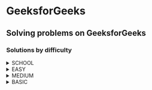 # GeeksforGeeks
## Solving problems on GeeksforGeeks
### Solutions by difficulty
<details>
<summary>SCHOOL</summary>

|Name|Problem|Solution|
|---|---|---|
|Addition of Two Numbers|<a href='https://practice.geeksforgeeks.org/problems/addition-of-two-numbers0812/1?page=1&difficulty[]=-2&sortBy=accuracy'>Addition of Two Numbers</a>|<a href='https://github.com/savra/GeeksforGeeks/tree/master/src/main/java/com/hvdbs/savra/geeksforgeeks/solution/java/AdditionOfTwoNumbers.java'>Addition of Two Numbers</a>|
|Addition of two square matrices|<a href='https://practice.geeksforgeeks.org/problems/addition-of-two-square-matrices4916/1?page=3&difficulty[]=-2&category[]=Data%20Structures&category[]=Arrays&sortBy=submissions'>Addition of two square matrices</a>|<a href='https://github.com/savra/GeeksforGeeks/tree/master/src/main/java/com/hvdbs/savra/geeksforgeeks/solution/java/AdditionOfTwoSquareMatrices.java'>Addition of two square matrices</a>|
|Area of Rectangle, Right Angled Triangle and Circle|<a href='https://practice.geeksforgeeks.org/problems/area-of-rectange-right-angled-triangle-and-circle2600/1?page=3&difficulty[]=-2&status[]=unsolved&status[]=attempted&sortBy=submissions'>Area of Rectangle, Right Angled Triangle and Circle</a>|<a href='https://github.com/savra/GeeksforGeeks/tree/master/src/main/java/com/hvdbs/savra/geeksforgeeks/solution/java/AreaOfRectangleRightAngledTriangleAndCircle.java'>Area of Rectangle, Right Angled Triangle and Circle</a>|
|Armstrong Numbers|<a href='https://practice.geeksforgeeks.org/problems/armstrong-numbers2727/1?page=1&difficulty[]=-2&status[]=unsolved&status[]=attempted&sortBy=submissions'>Armstrong Numbers</a>|<a href='https://github.com/savra/GeeksforGeeks/tree/master/src/main/java/com/hvdbs/savra/geeksforgeeks/solution/java/ArmstrongNumbers.java'>Armstrong Numbers</a>|
|Arrays (Sum of array)|<a href='https://practice.geeksforgeeks.org/problems/c-arrays-sum-of-array-set-14805/1?page=1&difficulty[]=-2&category[]=Data%20Structures&category[]=Arrays&sortBy=submissions'>Arrays (Sum of array)</a>|<a href='https://github.com/savra/GeeksforGeeks/tree/master/src/main/java/com/hvdbs/savra/geeksforgeeks/solution/java/ArraysSumOfArray.java'>Arrays (Sum of array)</a>|
|At least two greater elements|<a href='https://practice.geeksforgeeks.org/problems/at-least-two-greater-elements4625/1?page=1&difficulty[]=-2&category[]=Data%20Structures&category[]=Arrays&sortBy=submissions'>At least two greater elements</a>|<a href='https://github.com/savra/GeeksforGeeks/tree/master/src/main/java/com/hvdbs/savra/geeksforgeeks/solution/java/AtLeastTwoGreaterElements.java'>At least two greater elements</a>|
|Automorphic Number|<a href='https://practice.geeksforgeeks.org/problems/automorphic-number4721/1?page=3&difficulty[]=-2&status[]=unsolved&status[]=attempted&sortBy=submissions'>Automorphic Number</a>|<a href='https://github.com/savra/GeeksforGeeks/tree/master/src/main/java/com/hvdbs/savra/geeksforgeeks/solution/java/AutomorphicNumber.java'>Automorphic Number</a>|
|Average in a stream|<a href='https://practice.geeksforgeeks.org/problems/average4856/1?page=2&difficulty[]=-2&category[]=Data%20Structures&category[]=Arrays&sortBy=submissions'>Average in a stream</a>|<a href='https://github.com/savra/GeeksforGeeks/tree/master/src/main/java/com/hvdbs/savra/geeksforgeeks/solution/java/AverageInAstream.java'>Average in a stream</a>|
|Binary representation|<a href='https://practice.geeksforgeeks.org/problems/binary-representation5003/1?page=3&difficulty[]=-2&category[]=Data%20Structures&category[]=Arrays&sortBy=submissions'>Binary representation</a>|<a href='https://github.com/savra/GeeksforGeeks/tree/master/src/main/java/com/hvdbs/savra/geeksforgeeks/solution/java/BinaryRepresentation.java'>Binary representation</a>|
|Check for Binary|<a href='https://practice.geeksforgeeks.org/problems/check-for-binary/1?page=1&difficulty[]=-2&category[]=Data%20Structures&category[]=Arrays&sortBy=submissions'>Check for Binary</a>|<a href='https://github.com/savra/GeeksforGeeks/tree/master/src/main/java/com/hvdbs/savra/geeksforgeeks/solution/java/CheckForBinary.java'>Check for Binary</a>|
|Check String|<a href='https://practice.geeksforgeeks.org/problems/check-string1818/1?page=2&difficulty[]=-2&category[]=Data%20Structures&category[]=Arrays&sortBy=submissions'>Check String</a>|<a href='https://github.com/savra/GeeksforGeeks/tree/master/src/main/java/com/hvdbs/savra/geeksforgeeks/solution/java/CheckString.java'>Check String</a>|
|C++ if-else (Decision Making)|<a href='https://practice.geeksforgeeks.org/problems/c-if-else-decision-making4138/1?page=1&difficulty[]=-2&status[]=unsolved&status[]=attempted&sortBy=submissions'>C++ if-else (Decision Making)</a>|<a href='https://github.com/savra/GeeksforGeeks/tree/master/src/main/java/com/hvdbs/savra/geeksforgeeks/solution/java/CIfElseDecisionMaking.java'>C++ if-else (Decision Making)</a>|
|C++ Input / Output|<a href='https://practice.geeksforgeeks.org/problems/c-input-output2432/1?page=1&difficulty[]=-2&status[]=unsolved&status[]=attempted&sortBy=submissions'>C++ Input / Output</a>|<a href='https://github.com/savra/GeeksforGeeks/tree/master/src/main/java/com/hvdbs/savra/geeksforgeeks/solution/java/CInputOutput.java'>C++ Input / Output</a>|
|Combinational Logic|<a href='https://practice.geeksforgeeks.org/problems/combinational-logic1908/1?page=3&difficulty[]=-2&category[]=Data%20Structures&category[]=Arrays&sortBy=submissions'>Combinational Logic</a>|<a href='https://github.com/savra/GeeksforGeeks/tree/master/src/main/java/com/hvdbs/savra/geeksforgeeks/solution/java/CombinationalLogic.java'>Combinational Logic</a>|
|Compete the skills|<a href='https://practice.geeksforgeeks.org/problems/compete-the-skills5807/1?page=2&difficulty[]=-2&category[]=Data%20Structures&category[]=Arrays&sortBy=submissions'>Compete the skills</a>|<a href='https://github.com/savra/GeeksforGeeks/tree/master/src/main/java/com/hvdbs/savra/geeksforgeeks/solution/java/CompeteTheSkills.java'>Compete the skills</a>|
|Convert a list of characters into a String|<a href='https://practice.geeksforgeeks.org/problems/convert-a-list-of-characters-into-a-string5142/1?page=2&difficulty[]=-2&category[]=Data%20Structures&category[]=Arrays&sortBy=submissions'>Convert a list of characters into a String</a>|<a href='https://github.com/savra/GeeksforGeeks/tree/master/src/main/java/com/hvdbs/savra/geeksforgeeks/solution/java/ConvertAListOfCharactersIntoAString.java'>Convert a list of characters into a String</a>|
|Convert String to LowerCase|<a href='https://practice.geeksforgeeks.org/problems/java-convert-string-to-lowercase2313/1?page=1&difficulty[]=-2&category[]=Data%20Structures&category[]=Arrays&sortBy=submissions'>Convert String to LowerCase</a>|<a href='https://github.com/savra/GeeksforGeeks/tree/master/src/main/java/com/hvdbs/savra/geeksforgeeks/solution/java/ConvertStringToLowerCase.java'>Convert String to LowerCase</a>|
|C++ Operators (Relational) | Set 2|<a href='https://practice.geeksforgeeks.org/problems/c-operators-relational-set-21407/1?page=2&difficulty[]=-2&status[]=unsolved&status[]=attempted&sortBy=submissions'>C++ Operators (Relational) | Set 2</a>|<a href='https://github.com/savra/GeeksforGeeks/tree/master/src/main/java/com/hvdbs/savra/geeksforgeeks/solution/java/COperatorsRelationalSet2.java'>C++ Operators (Relational) | Set 2</a>|
|Count Digits|<a href='https://practice.geeksforgeeks.org/problems/count-digits5716/1?page=1&difficulty[]=-2&status[]=unsolved&status[]=attempted&sortBy=submissions'>Count Digits</a>|<a href='https://github.com/savra/GeeksforGeeks/tree/master/src/main/java/com/hvdbs/savra/geeksforgeeks/solution/java/CountDigits.java'>Count Digits</a>|
|Count of camel case characters|<a href='https://practice.geeksforgeeks.org/problems/find-the-camel3348/1?page=2&difficulty[]=-2&category[]=Data%20Structures&category[]=Arrays&sortBy=submissions'>Count of camel case characters</a>|<a href='https://github.com/savra/GeeksforGeeks/tree/master/src/main/java/com/hvdbs/savra/geeksforgeeks/solution/java/CountOfCamelCaseCharacters.java'>Count of camel case characters</a>|
|Count of smaller elements|<a href='https://practice.geeksforgeeks.org/problems/count-of-smaller-elements5947/1?page=1&difficulty[]=-2&category[]=Data%20Structures&category[]=Arrays&sortBy=submissions'>Count of smaller elements</a>|<a href='https://github.com/savra/GeeksforGeeks/tree/master/src/main/java/com/hvdbs/savra/geeksforgeeks/solution/java/CountOfSmallerElements.java'>Count of smaller elements</a>|
|Count type of Characters|<a href='https://practice.geeksforgeeks.org/problems/count-type-of-characters3635/1?page=3&difficulty[]=-2&category[]=Data%20Structures&category[]=Arrays&sortBy=submissions'>Count type of Characters</a>|<a href='https://github.com/savra/GeeksforGeeks/tree/master/src/main/java/com/hvdbs/savra/geeksforgeeks/solution/java/CountTypeOfCharacters.java'>Count type of Characters</a>|
|C++ Strings|<a href='https://practice.geeksforgeeks.org/problems/c-strings4609/1?page=2&difficulty[]=-2&category[]=Data%20Structures&category[]=Arrays&sortBy=submissions'>C++ Strings</a>|<a href='https://github.com/savra/GeeksforGeeks/tree/master/src/main/java/com/hvdbs/savra/geeksforgeeks/solution/java/CStrings.java'>C++ Strings</a>|
|C++ Switch Case Statement|<a href='https://practice.geeksforgeeks.org/problems/c-switch-case-statement5900/1?page=1&difficulty[]=-2&status[]=unsolved&status[]=attempted&sortBy=submissions'>C++ Switch Case Statement</a>|<a href='https://github.com/savra/GeeksforGeeks/tree/master/src/main/java/com/hvdbs/savra/geeksforgeeks/solution/java/CSwitchCaseStatement.java'>C++ Switch Case Statement</a>|
|Delete alternate characters|<a href='https://practice.geeksforgeeks.org/problems/java-delete-alternate-characters4036/1?page=2&difficulty[]=-2&category[]=Data%20Structures&category[]=Arrays&sortBy=submissions'>Delete alternate characters</a>|<a href='https://github.com/savra/GeeksforGeeks/tree/master/src/main/java/com/hvdbs/savra/geeksforgeeks/solution/java/DeleteAlternateCharacters.java'>Delete alternate characters</a>|
|Determine focal length of a spherical mirror|<a href='https://practice.geeksforgeeks.org/problems/determine-focal-length-of-a-spherical-mirror5415/1?page=4&difficulty[]=-2&status[]=unsolved&status[]=attempted&sortBy=submissions'>Determine focal length of a spherical mirror</a>|<a href='https://github.com/savra/GeeksforGeeks/tree/master/src/main/java/com/hvdbs/savra/geeksforgeeks/solution/java/DetermineFocalLengthOfASphericalMirror.java'>Determine focal length of a spherical mirror</a>|
|Diagonal sum|<a href='https://practice.geeksforgeeks.org/problems/diagonal-sum0158/1?page=3&difficulty[]=-2&category[]=Data%20Structures&category[]=Arrays&sortBy=submissions'>Diagonal sum</a>|<a href='https://github.com/savra/GeeksforGeeks/tree/master/src/main/java/com/hvdbs/savra/geeksforgeeks/solution/java/DiagonalSum.java'>Diagonal sum</a>|
|Display longest name|<a href='https://practice.geeksforgeeks.org/problems/display-longest-name0853/1?page=1&difficulty[]=-2&category[]=Data%20Structures&category[]=Arrays&sortBy=submissions'>Display longest name</a>|<a href='https://github.com/savra/GeeksforGeeks/tree/master/src/main/java/com/hvdbs/savra/geeksforgeeks/solution/java/DisplayLongestName.java'>Display longest name</a>|
|Distance between 2 points|<a href='https://practice.geeksforgeeks.org/problems/distance-between-2-points3200/1?page=3&difficulty[]=-2&status[]=unsolved&status[]=attempted&sortBy=submissions'>Distance between 2 points</a>|<a href='https://github.com/savra/GeeksforGeeks/tree/master/src/main/java/com/hvdbs/savra/geeksforgeeks/solution/java/DistanceBetween2Points.java'>Distance between 2 points</a>|
|Even Odd Sum|<a href='https://practice.geeksforgeeks.org/problems/even-odd-sum5450/1?page=3&difficulty[]=-2&status[]=unsolved&status[]=attempted&sortBy=submissions'>Even Odd Sum</a>|<a href='https://github.com/savra/GeeksforGeeks/tree/master/src/main/java/com/hvdbs/savra/geeksforgeeks/solution/java/EvenOddSum.java'>Even Odd Sum</a>|
|Extract the integers|<a href='https://practice.geeksforgeeks.org/problems/extract-the-integers4428/1?page=3&difficulty[]=-2&category[]=Data%20Structures&category[]=Arrays&sortBy=submissions'>Extract the integers</a>|<a href='https://github.com/savra/GeeksforGeeks/tree/master/src/main/java/com/hvdbs/savra/geeksforgeeks/solution/java/ExtractTheIntegers.java'>Extract the integers</a>|
|Fascinating Number|<a href='https://practice.geeksforgeeks.org/problems/fascinating-number3751/1?page=2&difficulty[]=-2&category[]=Data%20Structures&category[]=Arrays&sortBy=submissions'>Fascinating Number</a>|<a href='https://github.com/savra/GeeksforGeeks/tree/master/src/main/java/com/hvdbs/savra/geeksforgeeks/solution/java/FascinatingNumber.java'>Fascinating Number</a>|
|Find difference between sum of diagonals|<a href='https://practice.geeksforgeeks.org/problems/find-difference-between-sum-of-diagonals1554/1?page=3&difficulty[]=-2&category[]=Data%20Structures&category[]=Arrays&sortBy=submissions'>Find difference between sum of diagonals</a>|<a href='https://github.com/savra/GeeksforGeeks/tree/master/src/main/java/com/hvdbs/savra/geeksforgeeks/solution/java/FindDifferenceBetweenSumOfDiagonals.java'>Find difference between sum of diagonals</a>|
|Find Index|<a href='https://practice.geeksforgeeks.org/problems/find-index4752/1?page=1&difficulty[]=-2&category[]=Data%20Structures&category[]=Arrays&sortBy=submissions'>Find Index</a>|<a href='https://github.com/savra/GeeksforGeeks/tree/master/src/main/java/com/hvdbs/savra/geeksforgeeks/solution/java/FindIndex.java'>Find Index</a>|
|Find the median|<a href='https://practice.geeksforgeeks.org/problems/find-the-median0527/1?page=1&difficulty[]=-2&status[]=unsolved&status[]=attempted&sortBy=submissions'>Find the median</a>|<a href='https://github.com/savra/GeeksforGeeks/tree/master/src/main/java/com/hvdbs/savra/geeksforgeeks/solution/java/FindTheMedian.java'>Find the median</a>|
|1s Complement|<a href='https://practice.geeksforgeeks.org/problems/1s-complement2819/1?page=3&difficulty[]=-2&category[]=Data%20Structures&category[]=Arrays&sortBy=submissions'>1s Complement</a>|<a href='https://github.com/savra/GeeksforGeeks/tree/master/src/main/java/com/hvdbs/savra/geeksforgeeks/solution/java/FirstComplement.java'>1s Complement</a>|
|Front-Back Transformation - copy|<a href='https://practice.geeksforgeeks.org/problems/front-back-transformation1659/1?page=3&difficulty[]=-2&category[]=Data%20Structures&category[]=Arrays&sortBy=submissions'>Front-Back Transformation - copy</a>|<a href='https://github.com/savra/GeeksforGeeks/tree/master/src/main/java/com/hvdbs/savra/geeksforgeeks/solution/java/FrontBackTransformationCopy.java'>Front-Back Transformation - copy</a>|
|Full Prime|<a href='https://practice.geeksforgeeks.org/problems/full-prime2659/1?page=2&difficulty[]=-2&status[]=unsolved&status[]=attempted&sortBy=submissions'>Full Prime</a>|<a href='https://github.com/savra/GeeksforGeeks/tree/master/src/main/java/com/hvdbs/savra/geeksforgeeks/solution/java/FullPrime.java'>Full Prime</a>|
|GCD of two numbers|<a href='https://practice.geeksforgeeks.org/problems/gcd-of-two-numbers3459/1?page=1&difficulty[]=-2&status[]=unsolved&status[]=attempted&sortBy=submissions'>GCD of two numbers</a>|<a href='https://github.com/savra/GeeksforGeeks/tree/master/src/main/java/com/hvdbs/savra/geeksforgeeks/solution/java/GcdOfTwoNumbers.java'>GCD of two numbers</a>|
|Greatest of three numbers|<a href='https://practice.geeksforgeeks.org/problems/greatest-of-three-numbers2520/1?page=2&difficulty[]=-2&status[]=unsolved&status[]=attempted&sortBy=submissions'>Greatest of three numbers</a>|<a href='https://github.com/savra/GeeksforGeeks/tree/master/src/main/java/com/hvdbs/savra/geeksforgeeks/solution/java/GreatestOfThreeNumbers.java'>Greatest of three numbers</a>|
|12 hour clock addition|<a href='https://practice.geeksforgeeks.org/problems/12-hour-clock-addition1206/1?page=3&difficulty[]=-2&status[]=unsolved&status[]=attempted&sortBy=submissions'>12 hour clock addition</a>|<a href='https://github.com/savra/GeeksforGeeks/tree/master/src/main/java/com/hvdbs/savra/geeksforgeeks/solution/java/HourClockAddition.java'>12 hour clock addition</a>|
|12 hour clock Multiplication|<a href='https://practice.geeksforgeeks.org/problems/12-hour-clock-multiplication4709/1?page=4&difficulty[]=-2&status[]=unsolved&status[]=attempted&sortBy=submissions'>12 hour clock Multiplication</a>|<a href='https://github.com/savra/GeeksforGeeks/tree/master/src/main/java/com/hvdbs/savra/geeksforgeeks/solution/java/HourClockMultiplication.java'>12 hour clock Multiplication</a>|
|12 hour clock subtraction|<a href='https://practice.geeksforgeeks.org/problems/12-hour-clock-subtraction1708/1?page=3&difficulty[]=-2&status[]=unsolved&status[]=attempted&sortBy=submissions'>12 hour clock subtraction</a>|<a href='https://github.com/savra/GeeksforGeeks/tree/master/src/main/java/com/hvdbs/savra/geeksforgeeks/solution/java/HourClockSubtraction.java'>12 hour clock subtraction</a>|
|Identical Matrices|<a href='https://practice.geeksforgeeks.org/problems/identical-matrices1042/1?page=3&difficulty[]=-2&category[]=Data%20Structures&category[]=Arrays&sortBy=submissions'>Identical Matrices</a>|<a href='https://github.com/savra/GeeksforGeeks/tree/master/src/main/java/com/hvdbs/savra/geeksforgeeks/solution/java/IdenticalMatrices.java'>Identical Matrices</a>|
|if-else (Decision Making)|<a href='https://practice.geeksforgeeks.org/problems/java-if-else-decision-making0924/1?page=1&difficulty[]=-2&status[]=unsolved&status[]=attempted&sortBy=submissions'>if-else (Decision Making)</a>|<a href='https://github.com/savra/GeeksforGeeks/tree/master/src/main/java/com/hvdbs/savra/geeksforgeeks/solution/java/ifElseDecisionMaking.java'>if-else (Decision Making)</a>|
|Java Abstract keyword|<a href='https://practice.geeksforgeeks.org/problems/java-abstract-keyword/1?page=4&difficulty[]=-2&status[]=unsolved&status[]=attempted&sortBy=submissions'>Java Abstract keyword</a>|<a href='https://github.com/savra/GeeksforGeeks/tree/master/src/main/java/com/hvdbs/savra/geeksforgeeks/solution/java/JavaAbstractKeyword.java'>Java Abstract keyword</a>|
|Java Arrays | Set 1|<a href='https://practice.geeksforgeeks.org/problems/java-arrays-set-11354/1?page=2&difficulty[]=-2&category[]=Data%20Structures&category[]=Arrays&sortBy=submissions'>Java Arrays | Set 1</a>|<a href='https://github.com/savra/GeeksforGeeks/tree/master/src/main/java/com/hvdbs/savra/geeksforgeeks/solution/java/JavaArraysSet1.java'>Java Arrays | Set 1</a>|
|Java Basic Data Types|<a href='https://practice.geeksforgeeks.org/problems/java-basic-data-types0041/1?page=2&difficulty[]=-2&status[]=unsolved&status[]=attempted&sortBy=submissions'>Java Basic Data Types</a>|<a href='https://github.com/savra/GeeksforGeeks/tree/master/src/main/java/com/hvdbs/savra/geeksforgeeks/solution/java/JavaBasicDataTypes.java'>Java Basic Data Types</a>|
|Java Classes Introduction|<a href='https://practice.geeksforgeeks.org/problems/java-classes-introduction/1?page=3&difficulty[]=-2&status[]=unsolved&status[]=attempted&sortBy=submissions'>Java Classes Introduction</a>|<a href='https://github.com/savra/GeeksforGeeks/tree/master/src/main/java/com/hvdbs/savra/geeksforgeeks/solution/java/JavaClassesIntroduction.java'>Java Classes Introduction</a>|
|Java Hello World|<a href='https://practice.geeksforgeeks.org/problems/java-hello-world4004/1?page=1&difficulty[]=-2&sortBy=accuracy'>Java Hello World</a>|<a href='https://github.com/savra/GeeksforGeeks/tree/master/src/main/java/com/hvdbs/savra/geeksforgeeks/solution/java/JavaHelloWorld.java'>Java Hello World</a>|
|Java Inheritance|<a href='https://practice.geeksforgeeks.org/problems/java-inheritance/1?page=2&difficulty[]=-2&status[]=unsolved&status[]=attempted&sortBy=submissions'>Java Inheritance</a>|<a href='https://github.com/savra/GeeksforGeeks/tree/master/src/main/java/com/hvdbs/savra/geeksforgeeks/solution/java/JavaInheritance.java'>Java Inheritance</a>|
|Java Input/Output|<a href='https://practice.geeksforgeeks.org/problems/java-inputoutput0118/1?page=2&difficulty[]=-2&status[]=unsolved&status[]=attempted&sortBy=submissions'>Java Input/Output</a>|<a href='https://github.com/savra/GeeksforGeeks/tree/master/src/main/java/com/hvdbs/savra/geeksforgeeks/solution/java/JavaInputOutput.java'>Java Input/Output</a>|
|Java loops | Set 1|<a href='https://practice.geeksforgeeks.org/problems/java-loops-set-11726/1?page=2&difficulty[]=-2&status[]=unsolved&status[]=attempted&sortBy=submissions'>Java loops | Set 1</a>|<a href='https://github.com/savra/GeeksforGeeks/tree/master/src/main/java/com/hvdbs/savra/geeksforgeeks/solution/java/JavaLoopsSet1.java'>Java loops | Set 1</a>|
|Java Operators(Relational) | Set - 2|<a href='https://practice.geeksforgeeks.org/problems/java-operatorsrelational-set-22338/1?page=3&difficulty[]=-2&status[]=unsolved&status[]=attempted&sortBy=submissions'>Java Operators(Relational) | Set - 2</a>|<a href='https://github.com/savra/GeeksforGeeks/tree/master/src/main/java/com/hvdbs/savra/geeksforgeeks/solution/java/JavaOperatorsRelationalSet2.java'>Java Operators(Relational) | Set - 2</a>|
|Java Override|<a href='https://practice.geeksforgeeks.org/problems/java-override/1?page=3&difficulty[]=-2&status[]=unsolved&status[]=attempted&sortBy=submissions'>Java Override</a>|<a href='https://github.com/savra/GeeksforGeeks/tree/master/src/main/java/com/hvdbs/savra/geeksforgeeks/solution/java/JavaOverride.java'>Java Override</a>|
|Java Strings | Set 1|<a href='https://practice.geeksforgeeks.org/problems/java-strings-set-15112/1?page=2&difficulty[]=-2&category[]=Data%20Structures&category[]=Arrays&sortBy=submissions'>Java Strings | Set 1</a>|<a href='https://github.com/savra/GeeksforGeeks/tree/master/src/main/java/com/hvdbs/savra/geeksforgeeks/solution/java/JavaStringsSet1.java'>Java Strings | Set 1</a>|
|Java Substring|<a href='https://practice.geeksforgeeks.org/problems/java-substring5058/1?page=3&difficulty[]=-2&category[]=Data%20Structures&category[]=Arrays&sortBy=submissions'>Java Substring</a>|<a href='https://github.com/savra/GeeksforGeeks/tree/master/src/main/java/com/hvdbs/savra/geeksforgeeks/solution/java/JavaSubstring.java'>Java Substring</a>|
|Java Switch Case statement|<a href='https://practice.geeksforgeeks.org/problems/java-switch-case-statement3529/1?page=1&difficulty[]=-2&status[]=unsolved&status[]=attempted&sortBy=submissions'>Java Switch Case statement</a>|<a href='https://github.com/savra/GeeksforGeeks/tree/master/src/main/java/com/hvdbs/savra/geeksforgeeks/solution/java/JavaSwitchCaseStatement.java'>Java Switch Case statement</a>|
|Lower case to upper case|<a href='https://practice.geeksforgeeks.org/problems/lower-case-to-upper-case3410/1?page=2&difficulty[]=-2&category[]=Data%20Structures&category[]=Arrays&sortBy=submissions'>Lower case to upper case</a>|<a href='https://github.com/savra/GeeksforGeeks/tree/master/src/main/java/com/hvdbs/savra/geeksforgeeks/solution/java/LowerCaseToUpperCase.java'>Lower case to upper case</a>|
|Mean|<a href='https://practice.geeksforgeeks.org/problems/mean0021/1?page=2&difficulty[]=-2&status[]=unsolved&status[]=attempted&sortBy=submissions'>Mean</a>|<a href='https://github.com/savra/GeeksforGeeks/tree/master/src/main/java/com/hvdbs/savra/geeksforgeeks/solution/java/Mean.java'>Mean</a>|
|Multiplication Table|<a href='https://practice.geeksforgeeks.org/problems/print-table0303/1?page=1&difficulty[]=-2&status[]=unsolved&status[]=attempted&sortBy=submissions'>Multiplication Table</a>|<a href='https://github.com/savra/GeeksforGeeks/tree/master/src/main/java/com/hvdbs/savra/geeksforgeeks/solution/java/MultiplicationTable.java'>Multiplication Table</a>|
|Multiply Array|<a href='https://practice.geeksforgeeks.org/problems/multiply-array-1658312632/1?page=2&difficulty[]=-2&status[]=unsolved&status[]=attempted&sortBy=submissions'>Multiply Array</a>|<a href='https://github.com/savra/GeeksforGeeks/tree/master/src/main/java/com/hvdbs/savra/geeksforgeeks/solution/java/MultiplyArray.java'>Multiply Array</a>|
|Multiply Matrices|<a href='https://practice.geeksforgeeks.org/problems/multiply-matrices/1?page=2&difficulty[]=-2&category[]=Data%20Structures&category[]=Arrays&sortBy=submissions'>Multiply Matrices</a>|<a href='https://github.com/savra/GeeksforGeeks/tree/master/src/main/java/com/hvdbs/savra/geeksforgeeks/solution/java/MultiplyMatrices.java'>Multiply Matrices</a>|
|nPr|<a href='https://practice.geeksforgeeks.org/problems/npr4253/1?page=1&difficulty[]=-2&status[]=unsolved&status[]=attempted&sortBy=submissions'>nPr</a>|<a href='https://github.com/savra/GeeksforGeeks/tree/master/src/main/java/com/hvdbs/savra/geeksforgeeks/solution/java/nPr.java'>nPr</a>|
|Number Pattern|<a href='https://practice.geeksforgeeks.org/problems/number-pattern0517/1?page=4&difficulty[]=-2&status[]=unsolved&status[]=attempted&sortBy=submissions'>Number Pattern</a>|<a href='https://github.com/savra/GeeksforGeeks/tree/master/src/main/java/com/hvdbs/savra/geeksforgeeks/solution/java/NumberPattern.java'>Number Pattern</a>|
|Odd or Even|<a href='https://practice.geeksforgeeks.org/problems/odd-or-even3618/1?page=1&difficulty[]=-2&category[]=Data%20Structures&category[]=Arrays&sortBy=submissions'>Odd or Even</a>|<a href='https://github.com/savra/GeeksforGeeks/tree/master/src/main/java/com/hvdbs/savra/geeksforgeeks/solution/java/OddOrEven.java'>Odd or Even</a>|
|Palindrome|<a href='https://practice.geeksforgeeks.org/problems/palindrome0746/1?page=1&difficulty[]=-2&status[]=unsolved&status[]=attempted&sortBy=submissions'>Palindrome</a>|<a href='https://github.com/savra/GeeksforGeeks/tree/master/src/main/java/com/hvdbs/savra/geeksforgeeks/solution/java/Palindrome.java'>Palindrome</a>|
|Palindromic Array|<a href='https://practice.geeksforgeeks.org/problems/palindromic-array-1587115620/1?page=1&difficulty[]=-2&category[]=Data%20Structures&category[]=Arrays&sortBy=submissions'>Palindromic Array</a>|<a href='https://github.com/savra/GeeksforGeeks/tree/master/src/main/java/com/hvdbs/savra/geeksforgeeks/solution/java/PalindromicArray.java'>Palindromic Array</a>|
|Parallel or Perpendicular?|<a href='https://practice.geeksforgeeks.org/problems/parallel-or-perpendicular4257/1?page=4&difficulty[]=-2&status[]=unsolved&status[]=attempted&sortBy=submissions'>Parallel or Perpendicular?</a>|<a href='https://github.com/savra/GeeksforGeeks/tree/master/src/main/java/com/hvdbs/savra/geeksforgeeks/solution/java/ParallelOrPerpendicular.java'>Parallel or Perpendicular?</a>|
|Party of Couples|<a href='https://practice.geeksforgeeks.org/problems/alone-in-couple5507/1?page=1&difficulty[]=-2&category[]=Data%20Structures&category[]=Arrays&sortBy=submissions'>Party of Couples</a>|<a href='https://github.com/savra/GeeksforGeeks/tree/master/src/main/java/com/hvdbs/savra/geeksforgeeks/solution/java/PartyOfCouples.java'>Party of Couples</a>|
|Pattern of Strings|<a href='https://practice.geeksforgeeks.org/problems/pattern-of-strings3829/1?page=3&difficulty[]=-2&category[]=Data%20Structures&category[]=Arrays&sortBy=submissions'>Pattern of Strings</a>|<a href='https://github.com/savra/GeeksforGeeks/tree/master/src/main/java/com/hvdbs/savra/geeksforgeeks/solution/java/PatternOfStrings.java'>Pattern of Strings</a>|
|Pattern Printing|<a href='https://practice.geeksforgeeks.org/problems/pattern-printing1347/1?page=2&difficulty[]=-2&status[]=unsolved&status[]=attempted&sortBy=submissions'>Pattern Printing</a>|<a href='https://github.com/savra/GeeksforGeeks/tree/master/src/main/java/com/hvdbs/savra/geeksforgeeks/solution/java/PatternPrinting.java'>Pattern Printing</a>|
|Perfect Arrays|<a href='https://practice.geeksforgeeks.org/problems/perfect-arrays4645/1?page=1&difficulty[]=-2&category[]=Data%20Structures&category[]=Arrays&sortBy=submissions'>Perfect Arrays</a>|<a href='https://github.com/savra/GeeksforGeeks/tree/master/src/main/java/com/hvdbs/savra/geeksforgeeks/solution/java/PerfectArrays.java'>Perfect Arrays</a>|
|Perfect Number|<a href='https://practice.geeksforgeeks.org/problems/perfect-number3759/1?page=3&difficulty[]=-2&status[]=unsolved&status[]=attempted&sortBy=submissions'>Perfect Number</a>|<a href='https://github.com/savra/GeeksforGeeks/tree/master/src/main/java/com/hvdbs/savra/geeksforgeeks/solution/java/PerfectNumber.java'>Perfect Number</a>|
|Power of Pow | Even Number|<a href='https://practice.geeksforgeeks.org/problems/power-of-pow-even-number5440/1?page=2&difficulty[]=-2&status[]=unsolved&status[]=attempted&sortBy=submissions'>Power of Pow | Even Number</a>|<a href='https://github.com/savra/GeeksforGeeks/tree/master/src/main/java/com/hvdbs/savra/geeksforgeeks/solution/java/PowerOfPowEvenNumber.java'>Power of Pow | Even Number</a>|
|Power of Pow | Odd Numbers|<a href='https://practice.geeksforgeeks.org/problems/power-of-pow-odd-numbers1103/1?page=2&difficulty[]=-2&status[]=unsolved&status[]=attempted&sortBy=submissions'>Power of Pow | Odd Numbers</a>|<a href='https://github.com/savra/GeeksforGeeks/tree/master/src/main/java/com/hvdbs/savra/geeksforgeeks/solution/java/PowerOfPowOddNumbers.java'>Power of Pow | Odd Numbers</a>|
|Print 1 To N Without Loop|<a href='https://practice.geeksforgeeks.org/problems/print-1-to-n-without-using-loops-1587115620/1?page=1&difficulty[]=-2&status[]=unsolved&status[]=attempted&sortBy=submissions'>Print 1 To N Without Loop</a>|<a href='https://github.com/savra/GeeksforGeeks/tree/master/src/main/java/com/hvdbs/savra/geeksforgeeks/solution/java/Print1ToNWithoutLoop.java'>Print 1 To N Without Loop</a>|
|Print 1 to n without using loops|<a href='https://practice.geeksforgeeks.org/problems/print-1-to-n-without-using-loops3621/1?page=1&difficulty[]=-2&status[]=unsolved&status[]=attempted&sortBy=submissions'>Print 1 to n without using loops</a>|<a href='https://github.com/savra/GeeksforGeeks/tree/master/src/main/java/com/hvdbs/savra/geeksforgeeks/solution/java/Print1ToNWithoutUsingLoops.java'>Print 1 to n without using loops</a>|
|Print alternate elements of an array|<a href='https://practice.geeksforgeeks.org/problems/print-alternate-elements-of-an-array/1?page=1&difficulty[]=-2&category[]=Data%20Structures&category[]=Arrays&sortBy=submissions'>Print alternate elements of an array</a>|<a href='https://github.com/savra/GeeksforGeeks/tree/master/src/main/java/com/hvdbs/savra/geeksforgeeks/solution/java/PrintAlternateElementsOfAnArray.java'>Print alternate elements of an array</a>|
|Print Elements of Array|<a href='https://practice.geeksforgeeks.org/problems/print-elements-of-array4910/1?utm_source=geeksforgeeks&utm_medium=ml_article_practice_tab&utm_campaign=article_practice_tab'>Print Elements of Array</a>|<a href='https://github.com/savra/GeeksforGeeks/tree/master/src/main/java/com/hvdbs/savra/geeksforgeeks/solution/java/PrintElementsOfArray.java'>Print Elements of Array</a>|
|Print the left element|<a href='https://practice.geeksforgeeks.org/problems/print-the-left-element2009/1?page=2&difficulty[]=-2&category[]=Data%20Structures&category[]=Arrays&sortBy=submissions'>Print the left element</a>|<a href='https://github.com/savra/GeeksforGeeks/tree/master/src/main/java/com/hvdbs/savra/geeksforgeeks/solution/java/PrintTheLeftElement.java'>Print the left element</a>|
|Program to print reciprocal of letters|<a href='https://practice.geeksforgeeks.org/problems/program-to-print-reciprocal-of-letters36233623/1?page=3&difficulty[]=-2&category[]=Data%20Structures&category[]=Arrays&sortBy=submissions'>Program to print reciprocal of letters</a>|<a href='https://github.com/savra/GeeksforGeeks/tree/master/src/main/java/com/hvdbs/savra/geeksforgeeks/solution/java/ProgramToPrintReciprocalOfLetters.java'>Program to print reciprocal of letters</a>|
|Remainder Evaluation|<a href='https://practice.geeksforgeeks.org/problems/remainder-evaluation3755/1?page=1&difficulty[]=-2&sortBy=accuracy'>Remainder Evaluation</a>|<a href='https://github.com/savra/GeeksforGeeks/tree/master/src/main/java/com/hvdbs/savra/geeksforgeeks/solution/java/RemainderEvaluation.java'>Remainder Evaluation</a>|
|Remove characters from alphanumeric string|<a href='https://practice.geeksforgeeks.org/problems/remove-characters-from-alphanumeric-string0648/1?page=3&difficulty[]=-2&category[]=Data%20Structures&category[]=Arrays&sortBy=submissions'>Remove characters from alphanumeric string</a>|<a href='https://github.com/savra/GeeksforGeeks/tree/master/src/main/java/com/hvdbs/savra/geeksforgeeks/solution/java/RemoveCharactersFromAlphanumericString.java'>Remove characters from alphanumeric string</a>|
|Remove Spaces|<a href='https://practice.geeksforgeeks.org/problems/remove-spaces0128/1?page=1&difficulty[]=-2&category[]=Data%20Structures&category[]=Arrays&sortBy=submissions'>Remove Spaces</a>|<a href='https://github.com/savra/GeeksforGeeks/tree/master/src/main/java/com/hvdbs/savra/geeksforgeeks/solution/java/RemoveSpaces.java'>Remove Spaces</a>|
|Remove vowels from string|<a href='https://practice.geeksforgeeks.org/problems/remove-vowels-from-string1446/1?page=2&difficulty[]=-2&category[]=Data%20Structures&category[]=Arrays&sortBy=submissions'>Remove vowels from string</a>|<a href='https://github.com/savra/GeeksforGeeks/tree/master/src/main/java/com/hvdbs/savra/geeksforgeeks/solution/java/RemoveVowelsFromString.java'>Remove vowels from string</a>|
|Reverse a String|<a href='https://practice.geeksforgeeks.org/problems/java-reverse-a-string0416/1?page=2&difficulty[]=-2&category[]=Data%20Structures&category[]=Arrays&sortBy=submissions'>Reverse a String</a>|<a href='https://github.com/savra/GeeksforGeeks/tree/master/src/main/java/com/hvdbs/savra/geeksforgeeks/solution/java/ReverseAString.java'>Reverse a String</a>|
|Reverse digits|<a href='https://practice.geeksforgeeks.org/problems/reverse-digit0316/1?page=1&difficulty[]=-2&status[]=unsolved&status[]=attempted&sortBy=submissions'>Reverse digits</a>|<a href='https://github.com/savra/GeeksforGeeks/tree/master/src/main/java/com/hvdbs/savra/geeksforgeeks/solution/java/ReverseDigits.java'>Reverse digits</a>|
|Reversing the vowels|<a href='https://practice.geeksforgeeks.org/problems/reversing-the-vowels5304/1?page=2&difficulty[]=-2&category[]=Data%20Structures&category[]=Arrays&sortBy=submissions'>Reversing the vowels</a>|<a href='https://github.com/savra/GeeksforGeeks/tree/master/src/main/java/com/hvdbs/savra/geeksforgeeks/solution/java/ReversingTheVowels.java'>Reversing the vowels</a>|
|Series AP|<a href='https://practice.geeksforgeeks.org/problems/series-ap5310/1?page=1&difficulty[]=-2&status[]=unsolved&status[]=attempted&sortBy=submissions'>Series AP</a>|<a href='https://github.com/savra/GeeksforGeeks/tree/master/src/main/java/com/hvdbs/savra/geeksforgeeks/solution/java/SeriesAP.java'>Series AP</a>|
|Simple Interest|<a href='https://practice.geeksforgeeks.org/problems/simple-interest3457/1?page=2&difficulty[]=-2&status[]=unsolved&status[]=attempted&sortBy=submissions'>Simple Interest</a>|<a href='https://github.com/savra/GeeksforGeeks/tree/master/src/main/java/com/hvdbs/savra/geeksforgeeks/solution/java/SimpleInterest.java'>Simple Interest</a>|
|Smaller and Larger|<a href='https://practice.geeksforgeeks.org/problems/smaller-and-larger4005/1?page=2&difficulty[]=-2&category[]=Data%20Structures&category[]=Arrays&sortBy=submissions'>Smaller and Larger</a>|<a href='https://github.com/savra/GeeksforGeeks/tree/master/src/main/java/com/hvdbs/savra/geeksforgeeks/solution/java/SmallerAndLarger.java'>Smaller and Larger</a>|
|Small Factorial|<a href='https://practice.geeksforgeeks.org/problems/small-factorial0854/1?page=2&difficulty[]=-2&status[]=unsolved&status[]=attempted&sortBy=submissions'>Small Factorial</a>|<a href='https://github.com/savra/GeeksforGeeks/tree/master/src/main/java/com/hvdbs/savra/geeksforgeeks/solution/java/SmallFactorial.java'>Small Factorial</a>|
|Split Strings|<a href='https://practice.geeksforgeeks.org/problems/split-strings5211/1?page=3&difficulty[]=-2&category[]=Data%20Structures&category[]=Arrays&sortBy=submissions'>Split Strings</a>|<a href='https://github.com/savra/GeeksforGeeks/tree/master/src/main/java/com/hvdbs/savra/geeksforgeeks/solution/java/SplitStrings.java'>Split Strings</a>|
|Sum of an AP|<a href='https://practice.geeksforgeeks.org/problems/sum-of-an-ap1025/1?page=3&difficulty[]=-2&status[]=unsolved&status[]=attempted&sortBy=submissions'>Sum of an AP</a>|<a href='https://github.com/savra/GeeksforGeeks/tree/master/src/main/java/com/hvdbs/savra/geeksforgeeks/solution/java/SumOfAnAP.java'>Sum of an AP</a>|
|Sum of Array|<a href='https://practice.geeksforgeeks.org/problems/sum-of-array2326/1?page=1&difficulty[]=-2&category[]=Data%20Structures&category[]=Arrays&sortBy=submissions'>Sum of Array</a>|<a href='https://github.com/savra/GeeksforGeeks/tree/master/src/main/java/com/hvdbs/savra/geeksforgeeks/solution/java/SumOfArray.java'>Sum of Array</a>|
|Sum of Array Elements|<a href='https://practice.geeksforgeeks.org/problems/sum-of-array-elements2502/1?page=1&difficulty[]=-2&category[]=Data%20Structures&category[]=Arrays&sortBy=submissions'>Sum of Array Elements</a>|<a href='https://github.com/savra/GeeksforGeeks/tree/master/src/main/java/com/hvdbs/savra/geeksforgeeks/solution/java/SumOfArrayElements.java'>Sum of Array Elements</a>|
|Sum of Digit is Pallindrome or not|<a href='https://practice.geeksforgeeks.org/problems/sum-of-digit-is-pallindrome-or-not2751/1?page=1&difficulty[]=-2&status[]=unsolved&status[]=attempted&sortBy=submissions'>Sum of Digit is Pallindrome or not</a>|<a href='https://github.com/savra/GeeksforGeeks/tree/master/src/main/java/com/hvdbs/savra/geeksforgeeks/solution/java/SumOfDigitIsPallindromeOrNot.java'>Sum of Digit is Pallindrome or not</a>|
|Sum Of Digits|<a href='https://practice.geeksforgeeks.org/problems/sum-of-digits1742/1?page=1&difficulty[]=-2&status[]=unsolved&status[]=attempted&sortBy=submissions'>Sum Of Digits</a>|<a href='https://github.com/savra/GeeksforGeeks/tree/master/src/main/java/com/hvdbs/savra/geeksforgeeks/solution/java/SumOfDigits.java'>Sum Of Digits</a>|
|Sum of elements in a matrix|<a href='https://practice.geeksforgeeks.org/problems/sum-of-elements-in-a-matrix2000/1?page=2&difficulty[]=-2&category[]=Data%20Structures&category[]=Arrays&sortBy=submissions'>Sum of elements in a matrix</a>|<a href='https://github.com/savra/GeeksforGeeks/tree/master/src/main/java/com/hvdbs/savra/geeksforgeeks/solution/java/SumOfElementsInAMatrix.java'>Sum of elements in a matrix</a>|
|Sum of GP|<a href='https://practice.geeksforgeeks.org/problems/sum-of-gp2120/1?page=3&difficulty[]=-2&status[]=unsolved&status[]=attempted&sortBy=submissions'>Sum of GP</a>|<a href='https://github.com/savra/GeeksforGeeks/tree/master/src/main/java/com/hvdbs/savra/geeksforgeeks/solution/java/SumOfGP.java'>Sum of GP</a>|
|Sum of odd and even elements|<a href='https://practice.geeksforgeeks.org/problems/sum-of-odd-and-even-elements3033/1?page=3&difficulty[]=-2&status[]=unsolved&status[]=attempted&sortBy=submissions'>Sum of odd and even elements</a>|<a href='https://github.com/savra/GeeksforGeeks/tree/master/src/main/java/com/hvdbs/savra/geeksforgeeks/solution/java/SumOfOddAndEvenElements.java'>Sum of odd and even elements</a>|
|Sum of Series|<a href='https://practice.geeksforgeeks.org/problems/sum-of-series2811/1?page=1&difficulty'>Sum of Series</a>|<a href='https://github.com/savra/GeeksforGeeks/tree/master/src/main/java/com/hvdbs/savra/geeksforgeeks/solution/java/SumOfSeries.java'>Sum of Series</a>|
|Surface Area and Volume of Cuboid|<a href='https://practice.geeksforgeeks.org/problems/surface-area-and-volume-of-cuboid0522/1?page=3&difficulty[]=-2&status[]=unsolved&status[]=attempted&sortBy=submissions'>Surface Area and Volume of Cuboid</a>|<a href='https://github.com/savra/GeeksforGeeks/tree/master/src/main/java/com/hvdbs/savra/geeksforgeeks/solution/java/SurfaceAreaAndVolumeOfCuboid.java'>Surface Area and Volume of Cuboid</a>|
|Swap kth elements|<a href='https://practice.geeksforgeeks.org/problems/swap-kth-elements5500/1?page=1&difficulty[]=-2&category[]=Data%20Structures&category[]=Arrays&sortBy=submissions'>Swap kth elements</a>|<a href='https://github.com/savra/GeeksforGeeks/tree/master/src/main/java/com/hvdbs/savra/geeksforgeeks/solution/java/SwapKthElements.java'>Swap kth elements</a>|
|Swap two numbers|<a href='https://practice.geeksforgeeks.org/problems/swap-two-numbers3844/1?page=1&difficulty[]=-2&status[]=unsolved&status[]=attempted&sortBy=submissions'>Swap two numbers</a>|<a href='https://github.com/savra/GeeksforGeeks/tree/master/src/main/java/com/hvdbs/savra/geeksforgeeks/solution/java/SwapTwoNumbers.java'>Swap two numbers</a>|
|The dice problem|<a href='https://practice.geeksforgeeks.org/problems/the-dice-problem2316/1?page=1&difficulty[]=-2&status[]=unsolved&status[]=attempted&sortBy=submissions'>The dice problem</a>|<a href='https://github.com/savra/GeeksforGeeks/tree/master/src/main/java/com/hvdbs/savra/geeksforgeeks/solution/java/TheDiceProblem.java'>The dice problem</a>|
|Triangle shrinking downwards|<a href='https://practice.geeksforgeeks.org/problems/triangle-shrinking-downwards0459/1?page=3&difficulty[]=-2&category[]=Data%20Structures&category[]=Arrays&sortBy=submissions'>Triangle shrinking downwards</a>|<a href='https://github.com/savra/GeeksforGeeks/tree/master/src/main/java/com/hvdbs/savra/geeksforgeeks/solution/java/TriangleShrinkingDownwards.java'>Triangle shrinking downwards</a>|
|Upper case conversion|<a href='https://practice.geeksforgeeks.org/problems/upper-case-conversion5419/1?page=2&difficulty[]=-2&category[]=Data%20Structures&category[]=Arrays&sortBy=submissions'>Upper case conversion</a>|<a href='https://github.com/savra/GeeksforGeeks/tree/master/src/main/java/com/hvdbs/savra/geeksforgeeks/solution/java/UpperCaseConversion.java'>Upper case conversion</a>|
|Value equal to index value|<a href='https://practice.geeksforgeeks.org/problems/value-equal-to-index-value1330/1?page=1&difficulty[]=-2&category[]=Data%20Structures&category[]=Arrays&sortBy=submissions'>Value equal to index value</a>|<a href='https://github.com/savra/GeeksforGeeks/tree/master/src/main/java/com/hvdbs/savra/geeksforgeeks/solution/java/ValueEqualToIndexValue.java'>Value equal to index value</a>|
|Vowel or Not|<a href='https://practice.geeksforgeeks.org/problems/vowel-or-not0831/1?page=1&difficulty[]=-2&status[]=unsolved&status[]=attempted&sortBy=submissions'>Vowel or Not</a>|<a href='https://github.com/savra/GeeksforGeeks/tree/master/src/main/java/com/hvdbs/savra/geeksforgeeks/solution/java/VowelOrNot.java'>Vowel or Not</a>|
</details>
<details>
<summary>EASY</summary>

|Name|Problem|Solution|
|---|---|---|
|BigInteger Multiply|<a href='https://practice.geeksforgeeks.org/problems/biginteger-multiply/1?page=1&status[]=unsolved&sortBy=accuracy'>BigInteger Multiply</a>|<a href='https://github.com/savra/GeeksforGeeks/tree/master/src/main/java/com/hvdbs/savra/geeksforgeeks/solution/java/BigIntegerMultiply.java'>BigInteger Multiply</a>|
|Common elements|<a href='https://practice.geeksforgeeks.org/problems/common-elements1132/1?utm_source=gfg&utm_medium=article&utm_campaign=bottom_sticky_on_article'>Common elements</a>|<a href='https://github.com/savra/GeeksforGeeks/tree/master/src/main/java/com/hvdbs/savra/geeksforgeeks/solution/java/CommonElements.java'>Common elements</a>|
|Deque Implementations|<a href='https://practice.geeksforgeeks.org/problems/deque-implementations/1?page=1&difficulty[]=0&status[]=unsolved&category[]=Queue&sortBy=accuracy'>Deque Implementations</a>|<a href='https://github.com/savra/GeeksforGeeks/tree/master/src/main/java/com/hvdbs/savra/geeksforgeeks/solution/java/DequeImplementations.java'>Deque Implementations</a>|
|Equilibrium Point|<a href='https://practice.geeksforgeeks.org/problems/equilibrium-point-1587115620/1?utm_source=gfg&utm_medium=article&utm_campaign=bottom_sticky_on_article'>Equilibrium Point</a>|<a href='https://github.com/savra/GeeksforGeeks/tree/master/src/main/java/com/hvdbs/savra/geeksforgeeks/solution/java/EquilibriumPoint.java'>Equilibrium Point</a>|
|Generate Binary Numbers|<a href='https://practice.geeksforgeeks.org/problems/generate-binary-numbers-1587115620/1?page=1&difficulty[]=0&status[]=unsolved&category[]=Queue&sortBy=accuracy'>Generate Binary Numbers</a>|<a href='https://github.com/savra/GeeksforGeeks/tree/master/src/main/java/com/hvdbs/savra/geeksforgeeks/solution/java/GenerateBinaryNumbers.java'>Generate Binary Numbers</a>|
|Insert an Element at the Bottom of a Stack|<a href='https://practice.geeksforgeeks.org/problems/insert-an-element-at-the-bottom-of-a-stack/1?page=1&difficulty[]=0&status[]=unsolved&category[]=Stack&sortBy=accuracy'>Insert an Element at the Bottom of a Stack</a>|<a href='https://github.com/savra/GeeksforGeeks/tree/master/src/main/java/com/hvdbs/savra/geeksforgeeks/solution/java/InsertAnElementAtTheBottomOfAStack.java'>Insert an Element at the Bottom of a Stack</a>|
|Leaders in an array|<a href='https://practice.geeksforgeeks.org/problems/leaders-in-an-array-1587115620/1?utm_source=gfg&utm_medium=article&utm_campaign=bottom_sticky_on_article'>Leaders in an array</a>|<a href='https://github.com/savra/GeeksforGeeks/tree/master/src/main/java/com/hvdbs/savra/geeksforgeeks/solution/java/LeadersInAnArray.java'>Leaders in an array</a>|
|Minimum Cost of ropes|<a href='https://practice.geeksforgeeks.org/problems/minimum-cost-of-ropes-1587115620/1?page=1&difficulty[]=0&status[]=unsolved&category[]=Queue&sortBy=accuracy'>Minimum Cost of ropes</a>|<a href='https://github.com/savra/GeeksforGeeks/tree/master/src/main/java/com/hvdbs/savra/geeksforgeeks/solution/java/MinimumCostOfRopes.java'>Minimum Cost of ropes</a>|
|Occurence of an integer in a Linked List|<a href='https://practice.geeksforgeeks.org/problems/occurence-of-an-integer-in-a-linked-list/1?page=1&difficulty[]=0&status[]=unsolved&category[]=Linked%20List&sortBy=accuracy'>Occurence of an integer in a Linked List</a>|<a href='https://github.com/savra/GeeksforGeeks/tree/master/src/main/java/com/hvdbs/savra/geeksforgeeks/solution/java/OccurenceOfAnIntegerInALinkedList.java'>Occurence of an integer in a Linked List</a>|
|Operations on PriorityQueue|<a href='https://practice.geeksforgeeks.org/problems/operations-on-priorityqueue/1?page=1&difficulty[]=0&status[]=unsolved&category[]=Queue&sortBy=accuracy'>Operations on PriorityQueue</a>|<a href='https://github.com/savra/GeeksforGeeks/tree/master/src/main/java/com/hvdbs/savra/geeksforgeeks/solution/java/OperationsOnPriorityQueue.java'>Operations on PriorityQueue</a>|
|Queue using stack|<a href='https://practice.geeksforgeeks.org/problems/queue-using-stack/1?page=1&difficulty[]=0&status[]=unsolved&category[]=Queue&sortBy=accuracy'>Queue using stack</a>|<a href='https://github.com/savra/GeeksforGeeks/tree/master/src/main/java/com/hvdbs/savra/geeksforgeeks/solution/java/QueueUsingStack.java'>Queue using stack</a>|
|Queue using two Stacks|<a href='https://practice.geeksforgeeks.org/problems/queue-using-two-stacks/1?page=1&difficulty[]=0&status[]=unsolved&category[]=Queue&sortBy=accuracy'>Queue using two Stacks</a>|<a href='https://github.com/savra/GeeksforGeeks/tree/master/src/main/java/com/hvdbs/savra/geeksforgeeks/solution/java/QueueUsingTwoStacks.java'>Queue using two Stacks</a>|
|Reverse First K elements of Queue|<a href='https://practice.geeksforgeeks.org/problems/reverse-first-k-elements-of-queue/1?page=1&difficulty[]=0&status[]=unsolved&category[]=Queue&sortBy=accuracy'>Reverse First K elements of Queue</a>|<a href='https://github.com/savra/GeeksforGeeks/tree/master/src/main/java/com/hvdbs/savra/geeksforgeeks/solution/java/ReverseFirstKElementsOfQueue.java'>Reverse First K elements of Queue</a>|
</details>
<details>
<summary>MEDIUM</summary>

|Name|Problem|Solution|
|---|---|---|
|Majority Element|<a href='https://practice.geeksforgeeks.org/problems/majority-element-1587115620/1?utm_source=geeksforgeeks&utm_medium=ml_article_practice_tab&utm_campaign=article_practice_tab'>Majority Element</a>|<a href='https://github.com/savra/GeeksforGeeks/tree/master/src/main/java/com/hvdbs/savra/geeksforgeeks/solution/java/MajorityElement.java'>Majority Element</a>|
</details>
<details>
<summary>BASIC</summary>

|Name|Problem|Solution|
|---|---|---|
|Binary Search|<a href='https://practice.geeksforgeeks.org/problems/binary-search-1587115620/1?utm_source=gfg&utm_medium=article&utm_campaign=bottom_sticky_on_article'>Binary Search</a>|<a href='https://github.com/savra/GeeksforGeeks/tree/master/src/main/java/com/hvdbs/savra/geeksforgeeks/solution/java/BinarySearch.java'>Binary Search</a>|
|Bit Difference|<a href='https://practice.geeksforgeeks.org/problems/bit-difference-1587115620/1?page=1&difficulty[]=-1&status[]=unsolved&sortBy=accuracy'>Bit Difference</a>|<a href='https://github.com/savra/GeeksforGeeks/tree/master/src/main/java/com/hvdbs/savra/geeksforgeeks/solution/java/BitDifference.java'>Bit Difference</a>|
|Check If Circular Linked List|<a href='https://practice.geeksforgeeks.org/problems/circular-linked-list/1?page=1&difficulty[]=-1&status[]=unsolved&category[]=Linked%20List&sortBy=accuracy'>Check If Circular Linked List</a>|<a href='https://github.com/savra/GeeksforGeeks/tree/master/src/main/java/com/hvdbs/savra/geeksforgeeks/solution/java/CheckIfCircularLinkedList.java'>Check If Circular Linked List</a>|
|Count Leaves in Binary Tree|<a href='https://practice.geeksforgeeks.org/problems/count-leaves-in-binary-tree/1?page=1&difficulty[]=-1&status[]=unsolved&sortBy=accuracy'>Count Leaves in Binary Tree</a>|<a href='https://github.com/savra/GeeksforGeeks/tree/master/src/main/java/com/hvdbs/savra/geeksforgeeks/solution/java/CountLeavesInBinaryTree.java'>Count Leaves in Binary Tree</a>|
|Count nodes of linked list|<a href='https://practice.geeksforgeeks.org/problems/count-nodes-of-linked-list/1?page=1&difficulty[]=-1&status[]=unsolved&sortBy=accuracy'>Count nodes of linked list</a>|<a href='https://github.com/savra/GeeksforGeeks/tree/master/src/main/java/com/hvdbs/savra/geeksforgeeks/solution/java/CountNodesOfLinkedList.java'>Count nodes of linked list</a>|
|Count zeros in a sorted matrix|<a href='https://practice.geeksforgeeks.org/problems/count-zeros-in-a-sorted-matrix/1?page=1&difficulty[]=-1&status[]=unsolved&sortBy=accuracy'>Count zeros in a sorted matrix</a>|<a href='https://github.com/savra/GeeksforGeeks/tree/master/src/main/java/com/hvdbs/savra/geeksforgeeks/solution/java/CountZerosInASortedMatrix.java'>Count zeros in a sorted matrix</a>|
|Delete Alternate Nodes|<a href='https://practice.geeksforgeeks.org/problems/delete-alternate-nodes/1?page=1&difficulty[]=-1&status[]=unsolved&category[]=Linked%20List&sortBy=accuracy'>Delete Alternate Nodes</a>|<a href='https://github.com/savra/GeeksforGeeks/tree/master/src/main/java/com/hvdbs/savra/geeksforgeeks/solution/java/DeleteAlternateNodes.java'>Delete Alternate Nodes</a>|
|Delete node in Doubly Linked List|<a href='https://practice.geeksforgeeks.org/problems/delete-node-in-doubly-linked-list/1?page=1&difficulty[]=-1&status[]=unsolved&category[]=Linked%20List&sortBy=accuracy'>Delete node in Doubly Linked List</a>|<a href='https://github.com/savra/GeeksforGeeks/tree/master/src/main/java/com/hvdbs/savra/geeksforgeeks/solution/java/DeleteNodeInDoublyLinkedList.java'>Delete node in Doubly Linked List</a>|
|Find minimum and maximum element in an array|<a href='https://practice.geeksforgeeks.org/problems/find-minimum-and-maximum-element-in-an-array4428/1?page=1&difficulty[]=-1&category[]=Data%20Structures&category[]=Arrays&sortBy=submissions'>Find minimum and maximum element in an array</a>|<a href='https://github.com/savra/GeeksforGeeks/tree/master/src/main/java/com/hvdbs/savra/geeksforgeeks/solution/java/FindMinimumAndMaximumElementInAnArray.java'>Find minimum and maximum element in an array</a>|
|Find n/k th node in Linked list|<a href='https://practice.geeksforgeeks.org/problems/find-nk-th-node-in-linked-list/1?page=1&difficulty[]=-1&status[]=unsolved&category[]=Linked%20List&sortBy=accuracy'>Find n/k th node in Linked list</a>|<a href='https://github.com/savra/GeeksforGeeks/tree/master/src/main/java/com/hvdbs/savra/geeksforgeeks/solution/java/FindNkThNodeInLinkedList.java'>Find n/k th node in Linked list</a>|
|Find the Sum of Last N nodes of the Linked List|<a href='https://practice.geeksforgeeks.org/problems/find-the-sum-of-last-n-nodes-of-the-linked-list/1?page=1&difficulty[]=-1&status[]=unsolved&category[]=Linked%20List&sortBy=accuracy'>Find the Sum of Last N nodes of the Linked List</a>|<a href='https://github.com/savra/GeeksforGeeks/tree/master/src/main/java/com/hvdbs/savra/geeksforgeeks/solution/java/FindTheSumOfLastNNodesOfTheLinkedList.java'>Find the Sum of Last N nodes of the Linked List</a>|
|Game with nos|<a href='https://practice.geeksforgeeks.org/problems/game-with-nos3123/1?page=1&difficulty[]=-1&status[]=unsolved&sortBy=accuracy'>Game with nos</a>|<a href='https://github.com/savra/GeeksforGeeks/tree/master/src/main/java/com/hvdbs/savra/geeksforgeeks/solution/java/GameWithNos.java'>Game with nos</a>|
|Identical Linked Lists|<a href='https://practice.geeksforgeeks.org/problems/identical-linked-lists/1?page=1&difficulty[]=-1&status[]=unsolved&category[]=Linked%20List&sortBy=accuracy'>Identical Linked Lists</a>|<a href='https://github.com/savra/GeeksforGeeks/tree/master/src/main/java/com/hvdbs/savra/geeksforgeeks/solution/java/IdenticalLinkedLists.java'>Identical Linked Lists</a>|
|Immediate Smaller Element|<a href='https://practice.geeksforgeeks.org/problems/immediate-smaller-element1142/1?page=1&difficulty[]=-1&status[]=unsolved&category[]=Stack&sortBy=accuracy'>Immediate Smaller Element</a>|<a href='https://github.com/savra/GeeksforGeeks/tree/master/src/main/java/com/hvdbs/savra/geeksforgeeks/solution/java/ImmediateSmallerElement.java'>Immediate Smaller Element</a>|
|Implement Queue using array|<a href='https://practice.geeksforgeeks.org/problems/implement-queue-using-array/1?page=1&difficulty[]=-1&status[]=unsolved&category[]=Queue&sortBy=accuracy'>Implement Queue using array</a>|<a href='https://github.com/savra/GeeksforGeeks/tree/master/src/main/java/com/hvdbs/savra/geeksforgeeks/solution/java/ImplementQueueUsingArray.java'>Implement Queue using array</a>|
|Implement Queue using Linked List|<a href='https://practice.geeksforgeeks.org/problems/implement-queue-using-linked-list'>Implement Queue using Linked List</a>|<a href='https://github.com/savra/GeeksforGeeks/tree/master/src/main/java/com/hvdbs/savra/geeksforgeeks/solution/java/ImplementQueueUsingLinkedList.java'>Implement Queue using Linked List</a>|
|Implement stack using array|<a href='https://practice.geeksforgeeks.org/problems/implement-stack-using-array/1?page=1&difficulty[]=-1&status[]=unsolved&category[]=Stack&sortBy=accuracy'>Implement stack using array</a>|<a href='https://github.com/savra/GeeksforGeeks/tree/master/src/main/java/com/hvdbs/savra/geeksforgeeks/solution/java/ImplementStackUsingArray.java'>Implement stack using array</a>|
|Implement Stack using Linked List|<a href='https://practice.geeksforgeeks.org/problems/implement-stack-using-linked-list/1?page=1&difficulty[]=-1&status[]=unsolved&category[]=Linked%20List&sortBy=accuracy'>Implement Stack using Linked List</a>|<a href='https://github.com/savra/GeeksforGeeks/tree/master/src/main/java/com/hvdbs/savra/geeksforgeeks/solution/java/ImplementStackUsingLinkedList.java'>Implement Stack using Linked List</a>|
|Insert in Middle of Linked List|<a href='https://practice.geeksforgeeks.org/problems/insert-in-middle-of-linked-list/1?page=1&difficulty[]=-1&status[]=unsolved&category[]=Linked%20List&sortBy=accuracy'>Insert in Middle of Linked List</a>|<a href='https://github.com/savra/GeeksforGeeks/tree/master/src/main/java/com/hvdbs/savra/geeksforgeeks/solution/java/InsertInMiddleOfLinkedList.java'>Insert in Middle of Linked List</a>|
|Java Generic Class|<a href='https://practice.geeksforgeeks.org/problems/java-generic-class/1?page=1&difficulty[]=-1&status[]=unsolved&sortBy=accuracy'>Java Generic Class</a>|<a href='https://github.com/savra/GeeksforGeeks/tree/master/src/main/java/com/hvdbs/savra/geeksforgeeks/solution/java/JavaGenericClass.java'>Java Generic Class</a>|
|Linked List Insertion|<a href='https://practice.geeksforgeeks.org/problems/linked-list-insertion-1587115620/1?page=1&difficulty[]=-1&status[]=unsolved&category[]=Linked%20List&sortBy=accuracy'>Linked List Insertion</a>|<a href='https://github.com/savra/GeeksforGeeks/tree/master/src/main/java/com/hvdbs/savra/geeksforgeeks/solution/java/LinkedListInsertion.java'>Linked List Insertion</a>|
|Linked List Length Even or Odd?|<a href='https://practice.geeksforgeeks.org/problems/linked-list-length-even-or-odd/1?page=1&difficulty[]=-1&status[]=unsolved&category[]=Linked%20List&sortBy=accuracy'>Linked List Length Even or Odd?</a>|<a href='https://github.com/savra/GeeksforGeeks/tree/master/src/main/java/com/hvdbs/savra/geeksforgeeks/solution/java/LinkedListLengthEvenOrOdd.java'>Linked List Length Even or Odd?</a>|
|Magical String[Duplicate Problem]|<a href='https://practice.geeksforgeeks.org/problems/magical-string3653/1?page=1&difficulty[]=-1&status[]=unsolved&sortBy=accuracy'>Magical String[Duplicate Problem]</a>|<a href='https://github.com/savra/GeeksforGeeks/tree/master/src/main/java/com/hvdbs/savra/geeksforgeeks/solution/java/MagicalStringDuplicateProblem.java'>Magical String[Duplicate Problem]</a>|
|Matching Pair|<a href='https://practice.geeksforgeeks.org/problems/matching-pair5320/1?page=1&difficulty[]=-1&status[]=unsolved&sortBy=accuracy'>Matching Pair</a>|<a href='https://github.com/savra/GeeksforGeeks/tree/master/src/main/java/com/hvdbs/savra/geeksforgeeks/solution/java/MatchingPair.java'>Matching Pair</a>|
|Midori and chocolates|<a href='https://practice.geeksforgeeks.org/problems/midori-and-chocolates2438/1?page=1&difficulty[]=-1&status[]=unsolved&sortBy=accuracy'>Midori and chocolates</a>|<a href='https://github.com/savra/GeeksforGeeks/tree/master/src/main/java/com/hvdbs/savra/geeksforgeeks/solution/java/MidoriAndChocolates.java'>Midori and chocolates</a>|
|Modular Node|<a href='https://practice.geeksforgeeks.org/problems/modular-node/1?page=1&difficulty[]=-1&status[]=unsolved&category[]=Linked%20List&sortBy=accuracy'>Modular Node</a>|<a href='https://github.com/savra/GeeksforGeeks/tree/master/src/main/java/com/hvdbs/savra/geeksforgeeks/solution/java/ModularNode.java'>Modular Node</a>|
|Node at a given index in linked list|<a href='https://practice.geeksforgeeks.org/problems/node-at-a-given-index-in-linked-list/1?page=1&difficulty[]=-1&status[]=unsolved&category[]=Linked%20List&sortBy=accuracy'>Node at a given index in linked list</a>|<a href='https://github.com/savra/GeeksforGeeks/tree/master/src/main/java/com/hvdbs/savra/geeksforgeeks/solution/java/NodeAtAGivenIndexInLinkedList.java'>Node at a given index in linked list</a>|
|Pairwise Consecutive Elements|<a href='https://practice.geeksforgeeks.org/problems/pairwise-consecutive-elements/1?page=1&difficulty[]=-1&status[]=unsolved&category[]=Stack&sortBy=accuracy'>Pairwise Consecutive Elements</a>|<a href='https://github.com/savra/GeeksforGeeks/tree/master/src/main/java/com/hvdbs/savra/geeksforgeeks/solution/java/PairwiseConsecutiveElements.java'>Pairwise Consecutive Elements</a>|
|Pattern 13|<a href='https://practice.geeksforgeeks.org/problems/triangle-pattern-1661718712/1?page=1&difficulty[]=-1&status[]=unsolved&sortBy=accuracy'>Pattern 13</a>|<a href='https://github.com/savra/GeeksforGeeks/tree/master/src/main/java/com/hvdbs/savra/geeksforgeeks/solution/java/Pattern13.java'>Pattern 13</a>|
|Play With OR|<a href='https://practice.geeksforgeeks.org/problems/play-with-or5515/1?page=1&difficulty[]=-1&status[]=unsolved&sortBy=accuracy'>Play With OR</a>|<a href='https://github.com/savra/GeeksforGeeks/tree/master/src/main/java/com/hvdbs/savra/geeksforgeeks/solution/java/PlayWithOR.java'>Play With OR</a>|
|Postorder Traversal|<a href='https://practice.geeksforgeeks.org/problems/postorder-traversal/1?page=1&difficulty[]=-1&status[]=unsolved&sortBy=accuracy'>Postorder Traversal</a>|<a href='https://github.com/savra/GeeksforGeeks/tree/master/src/main/java/com/hvdbs/savra/geeksforgeeks/solution/java/PostorderTraversal.java'>Postorder Traversal</a>|
|Preorder Traversal|<a href='https://practice.geeksforgeeks.org/problems/preorder-traversal/1?page=1&difficulty[]=-1&status[]=unsolved&category[]=Stack&sortBy=accuracy'>Preorder Traversal</a>|<a href='https://github.com/savra/GeeksforGeeks/tree/master/src/main/java/com/hvdbs/savra/geeksforgeeks/solution/java/PreorderTraversal.java'>Preorder Traversal</a>|
|Print first letter of every word in the string|<a href='https://practice.geeksforgeeks.org/problems/print-first-letter-of-every-word-in-the-string3632/1?page=1&difficulty[]=-1&status[]=unsolved&sortBy=accuracy'>Print first letter of every word in the string</a>|<a href='https://github.com/savra/GeeksforGeeks/tree/master/src/main/java/com/hvdbs/savra/geeksforgeeks/solution/java/PrintFirstLetterOfEveryWordInTheString.java'>Print first letter of every word in the string</a>|
|Print Linked List elements|<a href='https://practice.geeksforgeeks.org/problems/print-linked-list-elements/1?page=1&difficulty[]=-1&status[]=unsolved&category[]=Linked%20List&sortBy=accuracy'>Print Linked List elements</a>|<a href='https://github.com/savra/GeeksforGeeks/tree/master/src/main/java/com/hvdbs/savra/geeksforgeeks/solution/java/PrintLinkedListElements.java'>Print Linked List elements</a>|
|Queue Push & Pop|<a href='https://practice.geeksforgeeks.org/problems/queue-designer/1?page=1&difficulty[]=-1&status[]=unsolved&sortBy=accuracy'>Queue Push & Pop</a>|<a href='https://github.com/savra/GeeksforGeeks/tree/master/src/main/java/com/hvdbs/savra/geeksforgeeks/solution/java/QueuePushPop.java'>Queue Push & Pop</a>|
|Queue Reversal|<a href='https://practice.geeksforgeeks.org/problems/queue-reversal/1?page=1&difficulty[]=-1&status[]=unsolved&sortBy=accuracy'>Queue Reversal</a>|<a href='https://github.com/savra/GeeksforGeeks/tree/master/src/main/java/com/hvdbs/savra/geeksforgeeks/solution/java/QueueReversal.java'>Queue Reversal</a>|
|Red OR Green|<a href='https://practice.geeksforgeeks.org/problems/red-or-green5711/1?page=1&difficulty[]=-1&status[]=unsolved&sortBy=accuracy'>Red OR Green</a>|<a href='https://github.com/savra/GeeksforGeeks/tree/master/src/main/java/com/hvdbs/savra/geeksforgeeks/solution/java/RedOrGreen.java'>Red OR Green</a>|
|Reverse a String|<a href='https://practice.geeksforgeeks.org/problems/reverse-a-string/1?page=1&difficulty[]=-1&category[]=Data%20Structures&category[]=Arrays&sortBy=submissions'>Reverse a String</a>|<a href='https://github.com/savra/GeeksforGeeks/tree/master/src/main/java/com/hvdbs/savra/geeksforgeeks/solution/java/ReverseString.java'>Reverse a String</a>|
|Searching a number|<a href='https://practice.geeksforgeeks.org/problems/searching-a-number0324/1?utm_source=gfg&utm_medium=article&utm_campaign=bottom_sticky_on_article'>Searching a number</a>|<a href='https://github.com/savra/GeeksforGeeks/tree/master/src/main/java/com/hvdbs/savra/geeksforgeeks/solution/java/SearchingANumber.java'>Searching a number</a>|
|Set kth bit|<a href='https://practice.geeksforgeeks.org/problems/set-kth-bit3724/1?page=1&difficulty[]=-1&status[]=unsolved&sortBy=accuracy'>Set kth bit</a>|<a href='https://github.com/savra/GeeksforGeeks/tree/master/src/main/java/com/hvdbs/savra/geeksforgeeks/solution/java/SetKthBit.java'>Set kth bit</a>|
|Size of Binary Tree|<a href='https://practice.geeksforgeeks.org/problems/size-of-binary-tree/1?page=1&difficulty[]=-1&status[]=unsolved&sortBy=accuracy'>Size of Binary Tree</a>|<a href='https://github.com/savra/GeeksforGeeks/tree/master/src/main/java/com/hvdbs/savra/geeksforgeeks/solution/java/SizeOfBinaryTree.java'>Size of Binary Tree</a>|
|Stack designer|<a href='https://practice.geeksforgeeks.org/problems/stack-designer/1?page=1&difficulty[]=-1&status[]=unsolved&sortBy=accuracy'>Stack designer</a>|<a href='https://github.com/savra/GeeksforGeeks/tree/master/src/main/java/com/hvdbs/savra/geeksforgeeks/solution/java/StackDesigner.java'>Stack designer</a>|
|Sum of Binary Tree|<a href='https://practice.geeksforgeeks.org/problems/sum-of-binary-tree/1?page=1&difficulty[]=-1&status[]=unsolved&sortBy=accuracy'>Sum of Binary Tree</a>|<a href='https://github.com/savra/GeeksforGeeks/tree/master/src/main/java/com/hvdbs/savra/geeksforgeeks/solution/java/SumOfBinaryTree.java'>Sum of Binary Tree</a>|
|Union of two arrays|<a href='https://practice.geeksforgeeks.org/problems/union-of-two-arrays3538/1?page=1&difficulty[]=-1&category[]=Data%20Structures&category[]=Arrays&sortBy=submissions'>Union of two arrays</a>|<a href='https://github.com/savra/GeeksforGeeks/tree/master/src/main/java/com/hvdbs/savra/geeksforgeeks/solution/java/UnionOfTwoArrays.java'>Union of two arrays</a>|
</details>